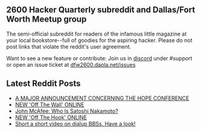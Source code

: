 ## 2600 Hacker Quarterly subreddit and Dallas/Fort Worth Meetup group
The semi-official subreddit for readers of the infamous little magazine at your local bookstore--full of goodies for the aspiring hacker. Please do not post links that violate the reddit's user agreement.

Want to see a new feature or contribute: 
Join us in [discord](https://dfw2600.dapla.net/chat) under #support or open an issue ticket at [dfw2600.dapla.net/issues](https://dfw2600.dapla.net/issues)

## Latest Reddit Posts
<!-- BLOG-POST-LIST:START -->
- [A MAJOR ANNOUNCEMENT CONCERNING THE HOPE CONFERENCE](https://2600.com/content/major-announcement-concerning-hope-conference)
- [NEW 'Off The Wall' ONLINE](https://2600.com/wall/17-12-2024)
- [John McAfee: Who Is Satoshi Nakamoto?](https://www.reddit.com/r/2600/comments/1hekj5m/john_mcafee_who_is_satoshi_nakamoto/)
- [NEW 'Off The Hook' ONLINE](https://2600.com/hook/11-12-2024)
- [Short a short video on dialup BBSs. Have a look!](https://www.reddit.com/r/2600/comments/1ha0vxz/short_a_short_video_on_dialup_bbss_have_a_look/)
<!-- BLOG-POST-LIST:END -->
